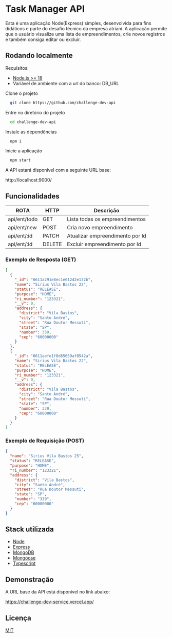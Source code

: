 # Task Manager API

Esta é uma aplicação Node(Express) simples, desenvolvida para fins didáticos e parte do desafio técnico da empresa atriani. A aplicação permite que o usuário visualize uma lista de empreendimentos, crie novos registros e também consiga editar ou excluir.

## Rodando localmente

Requisitos:

- [Node.js >= 18](https://nodejs.org/en)
- Variável de ambiente com a url do banco: DB_URL

Clone o projeto

```bash
  git clone https://github.com/challenge-dev-api
```

Entre no diretório do projeto

```bash
  cd challenge-dev-api
```

Instale as dependências

```bash
  npm i
```

Inicie a aplicação

```bash
  npm start
```

A API estará disponível com a seguinte URL base:

http://localhost:9000/

## Funcionalidades

| ROTA         | HTTP   | Descrição                       |
| ------------ | ------ | ------------------------------- |
| api/ent/todo | GET    | Lista todas os empreendimentos  |
| api/ent/new  | POST   | Cria novo empreendimento        |
| api/ent/:id  | PATCH  | Atualizar empreendimento por Id |
| api/ent/:id  | DELETE | Excluir empreendimento por Id   |

### Exemplo de Resposta (GET)

```json
[
  {
    "_id": "6611a291e8ec1e01242e132b",
    "name": "Sirius Vila Bastos 22",
    "status": "RELEASE",
    "purpose": "HOME",
    "ri_number": "123321",
    "__v": 0,
    "address": {
      "district": "Vila Bastos",
      "city": "Santo André",
      "street": "Rua Doutor Messuti",
      "state": "SP",
      "number": 339,
      "cep": "60000000"
    }
  },
  {
    "_id": "6611aefe1f8d65659af8542a",
    "name": "Sirius Vila Bastos 22",
    "status": "RELEASE",
    "purpose": "HOME",
    "ri_number": "123321",
    "__v": 0,
    "address": {
      "district": "Vila Bastos",
      "city": "Santo André",
      "street": "Rua Doutor Messuti",
      "state": "SP",
      "number": 339,
      "cep": "60000000"
    }
  }
]
```

### Exemplo de Requisição (POST)

```json
{
  "name": "Sirius Vila Bastos 25",
  "status": "RELEASE",
  "purpose": "HOME",
  "ri_number": "123321",
  "address": {
    "district": "Vila Bastos",
    "city": "Santo André",
    "street": "Rua Doutor Messuti",
    "state": "SP",
    "number": "339",
    "cep": "60000000"
  }
}
```

## Stack utilizada

- [Node](https://nodejs.org/en)
- [Express](https://expressjs.com/pt-br/)
- [MongoDB](https://www.mongodb.com/pt-br)
- [Mongoose](https://mongoosejs.com/)
- [Typescript](https://www.typescriptlang.org/)

## Demonstração

A URL base da API está disponível no link abaixo:

https://challenge-dev-service.vercel.app/

## Licença

[MIT](https://choosealicense.com/licenses/mit/)

